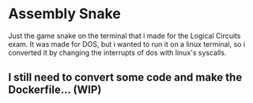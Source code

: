 # Assembly Snake

Just the game snake on the terminal that i made for the Logical Circuits exam.
It was made for DOS, but i wanted to run it on a linux terminal, so i converted it by changing the interrupts of dos with linux's syscalls.

## I still need to convert some code and make the Dockerfile... (WIP)